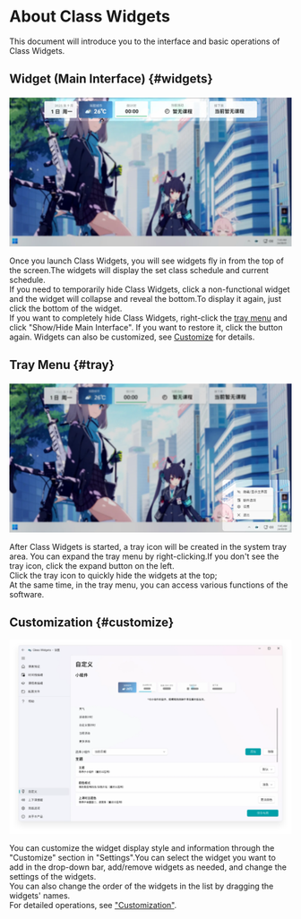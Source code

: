 # About Class Widgets

This document will introduce you to the interface and basic operations of Class Widgets.

## Widget (Main Interface) {#widgets}

![Widget](/about/widget.png)

Once you launch Class Widgets, you will see widgets fly in from the top of the screen.The widgets will display the set class schedule and current schedule.\
If you need to temporarily hide Class Widgets, click a non-functional widget and the widget will collapse and reveal the bottom.To display it again, just click the bottom of the widget.\
If you want to completely hide Class Widgets, right-click the [tray menu](#tray) and click "Show/Hide Main Interface". If you want to restore it, click the button again.
Widgets can also be customized, see [Customize](#customize) for details.

## Tray Menu {#tray}

![Tray menu](/about/tray.png)

After Class Widgets is started, a tray icon will be created in the system tray area. You can expand the tray menu by right-clicking.If you don't see the tray icon, click the expand button on the left.\
Click the tray icon to quickly hide the widgets at the top;\
At the same time, in the tray menu, you can access various functions of the software.

## Customization {#customize}

![Image 10.png](/about/Image_10.png)

You can customize the widget display style and information through the "Customize" section in "Settings".You can select the widget you want to add in the drop-down bar, add/remove widgets as needed, and change the settings of the widgets.\
You can also change the order of the widgets in the list by dragging the widgets' names.\
For detailed operations, see ["Customization"](/instruction/advanced/customization).